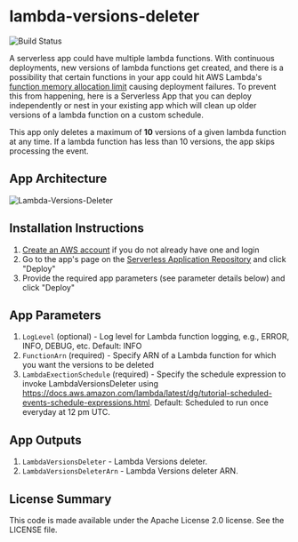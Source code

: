 # lambda-versions-deleter
 
 ![Build Status](https://codebuild.us-east-1.amazonaws.com/badges?uuid=eyJlbmNyeXB0ZWREYXRhIjoiazJzeG1nUjFVTWRMaXk0WEtmVWdLdlJxQ2g2VHlrOU83MUJDeTJ3ZzlJV1oxMU4rNTNwSFRzTkVNY2Z0UmVjeGM1eFkzOHRhZHIxRi9mM0lRNE94ODNNPSIsIml2UGFyYW1ldGVyU3BlYyI6ImtIZCtvSEF0NmZsLzRjK2siLCJtYXRlcmlhbFNldFNlcmlhbCI6MX0%3D&branch=master)

A serverless app could have multiple lambda functions. With continuous deployments, new versions of lambda functions get created, and there is a possibility that certain functions in your app could hit AWS Lambda's [function memory allocation limit](https://docs.aws.amazon.com/lambda/latest/dg/limits.html) causing deployment failures. To prevent this from happening, here is a Serverless App that you can deploy independently or nest in your existing app which will clean up older versions of a lambda function on a custom schedule.

This app only deletes a maximum of **10** versions of a given lambda function at any time. If a lambda function has less than 10 versions, the app skips processing the event.

## App Architecture

![Lambda-Versions-Deleter](https://github.com/shwetaskatdare/lambda-versions-deleter/raw/master/images/lambda-versions-deleter-new.png)

## Installation Instructions

1. [Create an AWS account](https://portal.aws.amazon.com/gp/aws/developer/registration/index.html) if you do not already have one and login
1. Go to the app's page on the [Serverless Application Repository](https://console.aws.amazon.com/serverlessrepo/home?region=us-east-1#/published-applications/arn:aws:serverlessrepo:us-east-1:414864144042:applications~lambda-versions-deleter) and click "Deploy"
1. Provide the required app parameters (see parameter details below) and click "Deploy"

## App Parameters

1. `LogLevel` (optional) - Log level for Lambda function logging, e.g., ERROR, INFO, DEBUG, etc. Default: INFO
1. `FunctionArn` (required) - Specify ARN of a Lambda function for which you want the versions to be deleted
1. `LambdaExectionSchedule` (required) - Specify the schedule expression to invoke LambdaVersionsDeleter using https://docs.aws.amazon.com/lambda/latest/dg/tutorial-scheduled-events-schedule-expressions.html. Default: Scheduled to run once everyday at 12 pm UTC.

## App Outputs

1. `LambdaVersionsDeleter` - Lambda Versions deleter.
1. `LambdaVersionsDeleterArn` - Lambda Versions deleter ARN.

## License Summary

This code is made available under the Apache License 2.0 license. See the LICENSE file.
